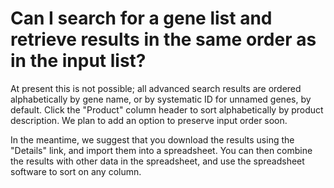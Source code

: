 # Can I search for a gene list and retrieve results in the same order as in the input list?
<!-- pombase_categories: Finding data -->

At present this is not possible; all advanced search results are
ordered alphabetically by gene name, or by systematic ID for unnamed
genes, by default. Click the "Product" column header to sort
alphabetically by product description. We plan to add an option to
preserve input order soon.

In the meantime, we suggest that you download the results using the
"Details" link, and import them into a spreadsheet. You can then
combine the results with other data in the spreadsheet, and use the
spreadsheet software to sort on any column.
